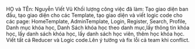 HỌ và TÊn: Nguyễn Viết Vũ
Khối lượng công việc đã làm: Tạo giao diện ban đầu, tạo giao diện cho các Template, tạo giao diện và viết logic code cho các page: HomeTemplate, AdminTemplate, Login, Register, Search, Profile, Danh mục khóa học, Danh Sách khóa học theo danh mục,lấy thông tin khóa học, lấy danh sách khóa học, lấy danh sách học viên, thêm học khóa học. Viết tất cả Reducer và Logic code.Lên ý tưởng và fix lỗi cả team khi conflict. 

